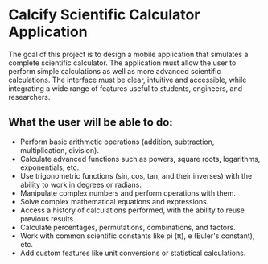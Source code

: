 # Calcify Scientific Calculator Application

The goal of this project is to design a mobile application that simulates a complete scientific calculator. The application must allow the user to perform simple calculations as well as more advanced scientific calculations. The interface must be clear, intuitive and accessible, while integrating a wide range of features useful to students, engineers, and researchers.

## What the user will be able to do:

- Perform basic arithmetic operations (addition, subtraction, multiplication, division).
- Calculate advanced functions such as powers, square roots, logarithms, exponentials, etc.
- Use trigonometric functions (sin, cos, tan, and their inverses) with the ability to work in degrees or radians.
- Manipulate complex numbers and perform operations with them.
- Solve complex mathematical equations and expressions.
- Access a history of calculations performed, with the ability to reuse previous results.
- Calculate percentages, permutations, combinations, and factors.
- Work with common scientific constants like pi (π), e (Euler's constant), etc.
- Add custom features like unit conversions or statistical calculations.